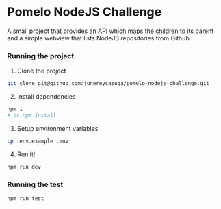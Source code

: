 # Pomelo NodeJS Challenge

A small project that provides an API which maps the children to its parent and a simple webview that lists NodeJS repositories from Github

### Running the project

1. Clone the project

```sh
git clone git@github.com:junereycasuga/pomelo-nodejs-challenge.git
```

2. Install dependencies

```sh
npm i
# or npm install
```

3. Setup environment variables

```sh
cp .env.example .env
```

4. Run it!

```sh
npm run dev
```

### Running the test

```
npm run test
```
